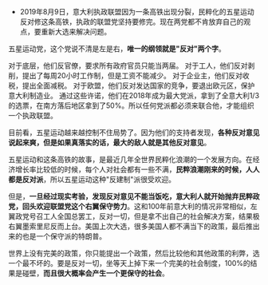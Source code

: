 - 2019年8月9日，意大利执政联盟因为一条高铁出现分裂，民粹化的五星运动反对修这条高铁，执政的联盟党坚持要修完。现在两党都不肯放弃自己的观点，要重新大选来解决问题。

五星运动党，这个党说不清是左是右，**唯一的纲领就是"反对"两个字**。

对于底层，他们反官僚，要求所有政府官员只能当两届。
对于工人，他们反对剥削，提出了每周20小时工作制，但是工资不能减少。
对于企业主，他们反对收税，提出全面减税。
对于欧盟，他们反对发达国家的竞争，要退出欧元区，保护意大利制造业。
通过这些许诺，他们在2018年成为最大党派，拿到了全意大利1/3的选票，在南方落后地区拿到了50%。所以任何党派都必须来联合他，才能组织一个执政联盟。

目前看，五星运动越来越控制不住局势了。因为他们的支持者发现，**各种反对意见说起来爽，但是如果真落实的话，最大的敌人就是其他反对意见**。

五星运动和这条高铁的故事，是最近几年全世界民粹化浪潮的一个发展方向。在经济增长率比较低的时候，每个人对社会都有一些不满，**民粹浪潮刚来的时候，人人都是反对派**，所以五星运动这种"反建制"派很受欢迎。

但是，**一旦经过现实考验，发现反对意见不能当饭吃，意大利人就开始抛弃民粹政党，回头欢迎联盟党这个右翼保守势力**。这和100年前意大利的情况非常相似，左翼政党号召工人全国总罢工，反对一切，但是拿不出自己的社会解决方案，结果极右翼墨索里尼反而上台。美国上次大选，很多美国人都不满当下的政策，最后推出来的也是一个保守派的特朗普。

世界上没有完美的政策，你只能提出一个政策，然后比较他和其他政策的利弊，选一个最不坏的。要是反对一切，坐等天上掉下来一个完美的社会制度，100%的结果是碰壁，**而且很大概率会产生一个更保守的社会**。

